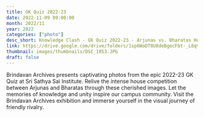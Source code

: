 ```yaml
---
title: GK Quiz 2022-23
date: 2022-11-09 09:00:00
month: 2022/11
year: 2022
categories: ["photo"]
desc_short: Knowledge Clash - GK Quiz 2022-23 - Arjunas vs. Bharatas House Competition at Brindavan Campus
link: https://drive.google.com/drive/folders/1sp6WoDT8U8deBgecFbt-_L8qVSETwG8s?usp=drive_link
thumbnail: images/thumbnails/DSC_1053.JPG
draft: false
---
```


 Brindavan Archives presents captivating photos from the epic 2022-23 GK Quiz at Sri Sathya Sai Institute. Relive the intense house competition between Arjunas and Bharatas through these cherished images. Let the memories of knowledge and unity inspire our campus community. Visit the Brindavan Archives exhibition and immerse yourself in the visual journey of friendly rivalry.
 